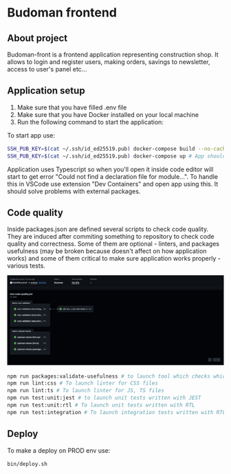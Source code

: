 # Budoman frontend

## About project

Budoman-front is a frontend application representing construction shop. It allows to login and register users, making orders, savings to newsletter, access to user's panel etc...

## Application setup
1. Make sure that you have filled .env file
2. Make sure that you have Docker installed on your local machine
3. Run the following command to start the application:

To start app use:
```bash
SSH_PUB_KEY=$(cat ~/.ssh/id_ed25519.pub) docker-compose build --no-cache # Update path to public SSH key
SSH_PUB_KEY=$(cat ~/.ssh/id_ed25519.pub) docker-compose up # App should be available on port 3003
```

Application uses Typescript so when you'll open it inside code editor will start to get error "Could not find a declaration file for module...". To handle this in VSCode use extension "Dev Containers" and open app using this. It should solve problems with external packages.

## Code quality
Inside packages.json are defined several scripts to check code quality.
They are induced after commiting something to repository to check code quality and correctness.
Some of them are optional - linters, and packages usefulness (may be broken because doesn't affect on how application works) and some of them critical to make sure application works properly - various tests.

![Workflow Success](docs/images/CI_workflow.png)

```bash
npm run packages:validate-usefulness # to launch tool which checks which gems are not used
npm run lint:css # To launch linter for CSS files
npm run lint:ts # To launch linter for JS, TS files
npm run test:unit:jest # to launch unit tests written with JEST
npm run test:unit:rtl # To launch unit tests written with RTL
npm run test:integration # To launch integration tests written with RTL
```

## Deploy
To make a deploy on PROD env use:
```bash
bin/deploy.sh
```
